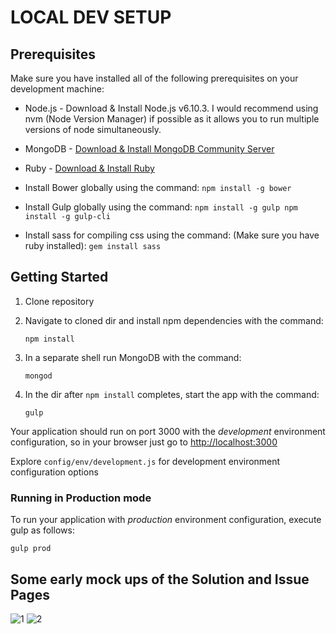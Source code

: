 # LOCAL DEV SETUP

## Prerequisites

Make sure you have installed all of the following prerequisites on your development machine:

-   Node.js - Download & Install Node.js v6.10.3. I would recommend using nvm (Node Version Manager) if possible as it allows you to run multiple versions of node simultaneously.

-   MongoDB - [Download & Install MongoDB Community Server](http://www.mongodb.org/downloads)

-   Ruby - [Download & Install Ruby](https://www.ruby-lang.org/en/documentation/installation/)

-   Install Bower globally using the command:
    `npm install -g bower`
-   Install Gulp globally using the command:
    `npm install -g gulp npm install -g gulp-cli`
-   Install sass for compiling css using the command: (Make sure you have ruby installed):
    `gem install sass`

## Getting Started

1. Clone repository

2. Navigate to cloned dir and install npm dependencies with the command:

    ```
    npm install
    ```

3. In a separate shell run MongoDB with the command:

    ```
    mongod
    ```

4. In the dir after `npm install` completes, start the app with the command:
    ```
    gulp
    ```

Your application should run on port 3000 with the _development_ environment configuration, so in your browser just go to [http://localhost:3000](http://localhost:3000)

Explore `config/env/development.js` for development environment configuration options

### Running in Production mode

To run your application with _production_ environment configuration, execute gulp as follows:

```
gulp prod
```

## Some early mock ups of the Solution and Issue Pages

![1](http://i.imgur.com/MjB2Waf.png)
![2](http://i.imgur.com/jmyT9cR.png)
